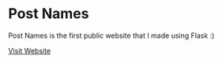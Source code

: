 # Post Names

Post Names is the first public website that I made using Flask :)

[Visit Website](http://shahadilnaz.pythonanywhere.com/)